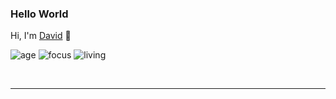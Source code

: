 ### Hello World
Hi, I'm [David](https://github.com/Dazt5/) 👋

![age](https://img.shields.io/badge/Age-20-green)
![focus](https://img.shields.io/badge/focus-backend-red)
![living](https://img.shields.io/badge/Living-Venezuela-blue)

<br />


----
